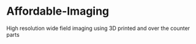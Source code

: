 # Affordable-Imaging
High resolution wide field imaging using 3D printed and over the counter parts
